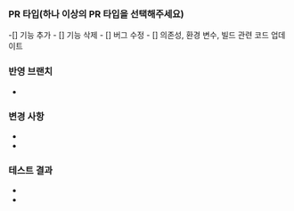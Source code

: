 ### PR 타입(하나 이상의 PR 타입을 선택해주세요)

-[] 기능 추가 - [] 기능 삭제 - [] 버그 수정 - [] 의존성, 환경 변수, 빌드 관련 코드 업데이트

### 반영 브랜치

-

### 변경 사항

-
-

### 테스트 결과

-
-

